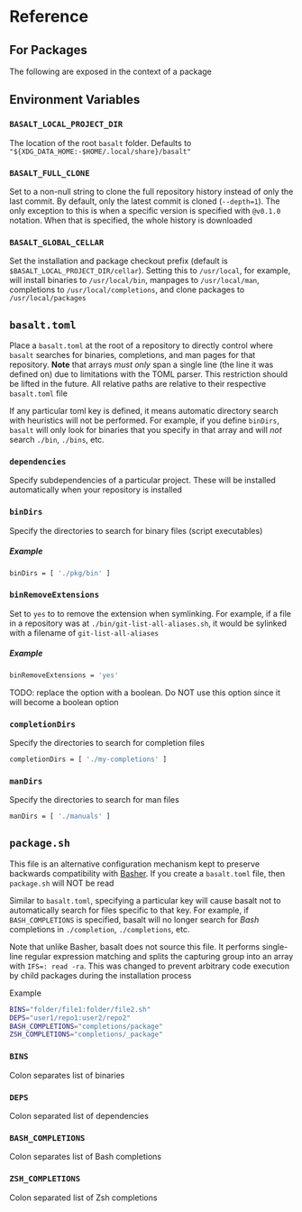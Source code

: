 # Reference

## For Packages

The following are exposed in the context of a package


## Environment Variables

### `BASALT_LOCAL_PROJECT_DIR`

The location of the root `basalt` folder. Defaults to `"${XDG_DATA_HOME:-$HOME/.local/share}/basalt"`

### `BASALT_FULL_CLONE`

Set to a non-null string to clone the full repository history instead of only the last commit. By default, only the latest commit is cloned (`--depth=1`). The only exception to this is when a specific version is specified with `@v0.1.0` notation. When that is specified, the whole history is downloaded

### `BASALT_GLOBAL_CELLAR`

Set the installation and package checkout prefix (default is `$BASALT_LOCAL_PROJECT_DIR/cellar`).  Setting this to `/usr/local`, for example, will install binaries to `/usr/local/bin`, manpages to `/usr/local/man`, completions to `/usr/local/completions`, and clone packages to `/usr/local/packages`

## `basalt.toml`

Place a `basalt.toml` at the root of a repository to directly control where `basalt` searches for binaries, completions, and man pages for that repository. **Note** that arrays _must only_ span a single line (the line it was defined on) due to limitations with the TOML parser. This restriction should be lifted in the future. All relative paths are relative to their respective `basalt.toml` file

If any particular toml key is defined, it means automatic directory search with heuristics will not be performed. For example, if you define `binDirs`, `basalt` will only look for binaries that you specify in that array and will _not_ search `./bin`, `./bins`, etc.

### `dependencies`

Specify subdependencies of a particular project. These will be installed automatically when your repository is installed

### `binDirs`

Specify the directories to search for binary files (script executables)

##### Example

```sh
binDirs = [ './pkg/bin' ]
```

### `binRemoveExtensions`

Set to `yes` to to remove the extension when symlinking. For example, if a file in a repository was at `./bin/git-list-all-aliases.sh`, it would be sylinked with a filename of `git-list-all-aliases`

##### Example

```sh
binRemoveExtensions = 'yes'
```

TODO: replace the option with a boolean. Do NOT use this option since it will become a boolean option

### `completionDirs`

Specify the directories to search for completion files

```sh
completionDirs = [ './my-completions' ]
```

### `manDirs`

Specify the directories to search for man files

```sh
manDirs = [ './manuals' ]
```

## `package.sh`

This file is an alternative configuration mechanism kept to preserve backwards compatibility with [Basher](https://github.com/basherpm/basher). If you create a `basalt.toml` file, then `package.sh` will NOT be read

Similar to `basalt.toml`, specifying a particular key will cause basalt not to automatically search for files specific to that key. For example, if `BASH_COMPLETIONS` is specified, basalt will no longer search for _Bash_ completions in `./completion`, `./completions`, etc.

Note that unlike Basher, basalt does not source this file. It performs single-line regular expression matching and splits the capturing group into an array with `IFS=: read -ra`. This was changed to prevent arbitrary code execution by child packages during the installation process

Example

```sh
BINS="folder/file1:folder/file2.sh"
DEPS="user1/repo1:user2/repo2"
BASH_COMPLETIONS="completions/package"
ZSH_COMPLETIONS="completions/_package"
```

### `BINS`

Colon separates list of binaries

### `DEPS`

Colon separated list of dependencies

### `BASH_COMPLETIONS`

Colon separates list of Bash completions

### `ZSH_COMPLETIONS`

Colon separated list of Zsh completions
